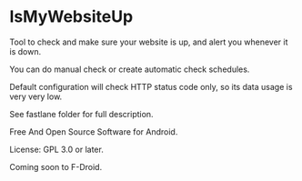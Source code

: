 # IsMyWebsiteUp

Tool to check and make sure your website is up, and alert you whenever it is down.

You can do manual check or create automatic check schedules.

Default configuration will check HTTP status code only, so its data usage is very very low.

See fastlane folder for full description.

Free And Open Source Software for Android.

License: GPL 3.0 or later.

Coming soon to F-Droid.
